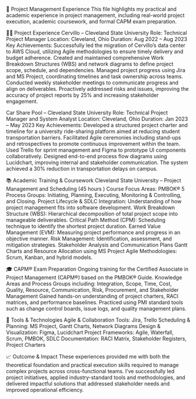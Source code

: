 📁 Project Management Experience
This file highlights my practical and academic experience in project management, including real-world project execution, academic coursework, and formal CAPM exam preparation.



👩‍💼 Project Experience
Cervillo – Cleveland State University
Role: Technical Project Manager
Location: Cleveland, Ohio
Duration: Aug 2022 – Aug 2023
Key Achievements:
Successfully led the migration of Cervillo’s data center to AWS Cloud, utilizing Agile methodologies to ensure timely delivery and budget adherence.
Created and maintained comprehensive Work Breakdown Structures (WBS) and network diagrams to define project scope, schedule, and dependencies.
Managed project progress using Jira and MS Project, coordinating timelines and task ownership across teams.
Conducted weekly stakeholder meetings to communicate progress and align on deliverables.
Proactively addressed risks and issues, improving the accuracy of project reports by 25% and increasing stakeholder engagement.


Car Share Pool – Cleveland State University
Role: Technical Project Manager and System Analyst
Location: Cleveland, Ohio
Duration: Jan 2023 – May 2023
Key Achievements:
Developed a structured project charter and timeline for a university ride-sharing platform aimed at reducing student transportation barriers.
Facilitated Agile ceremonies including stand-ups and retrospectives to promote continuous improvement within the team.
Used Trello for sprint management and Figma to prototype UI components collaboratively.
Designed end-to-end process flow diagrams using Lucidchart, improving internal and stakeholder communication.
The system achieved a 30% reduction in transportation delays on campus.



📚 Academic Training & Coursework
Cleveland State University – Project Management and Scheduling (45 hours )
Course Focus Areas:
PMBOK® 5 Process Groups: Initiating, Planning, Executing, Monitoring & Controlling, and Closing.
Project Lifecycle & SDLC Integration: Understanding of how project management fits into software development.
Work Breakdown Structure (WBS): Hierarchical decomposition of total project scope into manageable deliverables.
Critical Path Method (CPM): Scheduling technique to identify the shortest project duration.
Earned Value Management (EVM): Measuring project performance and progress in an objective manner.
Risk Management: Identification, assessment, and mitigation strategies.
Stakeholder Analysis and Communication Plans
Gantt Charts and Resource Allocation using MS Project
Agile Methodologies: Scrum, Kanban, and hybrid models.



🎓 CAPM® Exam Preparation
Ongoing training for the Certified Associate in Project Management (CAPM®) based on the PMBOK® Guide.
Knowledge Areas and Process Groups including:
Integration, Scope, Time, Cost, Quality, Resource, Communication, Risk, Procurement, and Stakeholder Management
Gained hands-on understanding of project charters, RACI matrices, and performance baselines.
Practiced using PMI standard tools such as change control boards, issue logs, and quality management plans.



🧰 Tools & Technologies
Agile & Collaboration Tools: Jira, Trello
Scheduling & Planning: MS Project, Gantt Charts, Network Diagrams
Design & Visualization: Figma, Lucidchart
Project Frameworks: Agile, Waterfall, Scrum, PMBOK, SDLC
Documentation: RACI Matrix, Stakeholder Registers, Project Charters



📈 Outcome & Impact
These experiences provided me with both the theoretical foundation and practical execution skills required to manage complex projects across cross-functional teams. I’ve successfully led project initiatives, applied industry-standard tools and methodologies, and delivered impactful solutions that addressed stakeholder needs and improved operational efficiency.

